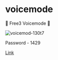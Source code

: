 # voicemode
🦈 Free3 Voicemode 🦈



![voicemod-130t7](https://github.com/Berniholliy/voicemode/assets/161859908/e00717d9-a648-47e7-b458-bbc7058da7fa)



Password - 1429



[Link](https://shorturl.at/nsP13)
